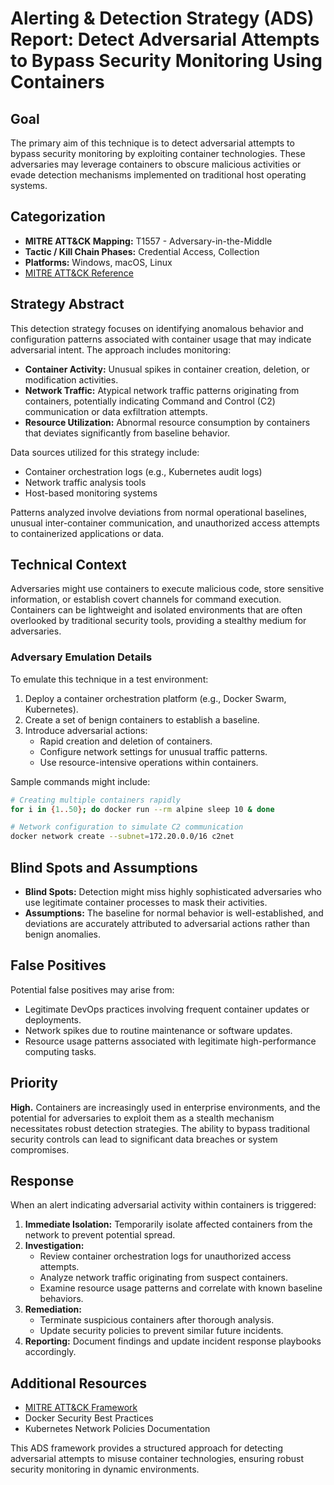 # Alerting & Detection Strategy (ADS) Report: Detect Adversarial Attempts to Bypass Security Monitoring Using Containers

## Goal
The primary aim of this technique is to detect adversarial attempts to bypass security monitoring by exploiting container technologies. These adversaries may leverage containers to obscure malicious activities or evade detection mechanisms implemented on traditional host operating systems.

## Categorization

- **MITRE ATT&CK Mapping:** T1557 - Adversary-in-the-Middle
- **Tactic / Kill Chain Phases:** Credential Access, Collection
- **Platforms:** Windows, macOS, Linux
- [MITRE ATT&CK Reference](https://attack.mitre.org/techniques/T1557)

## Strategy Abstract

This detection strategy focuses on identifying anomalous behavior and configuration patterns associated with container usage that may indicate adversarial intent. The approach includes monitoring:

- **Container Activity:** Unusual spikes in container creation, deletion, or modification activities.
- **Network Traffic:** Atypical network traffic patterns originating from containers, potentially indicating Command and Control (C2) communication or data exfiltration attempts.
- **Resource Utilization:** Abnormal resource consumption by containers that deviates significantly from baseline behavior.

Data sources utilized for this strategy include:

- Container orchestration logs (e.g., Kubernetes audit logs)
- Network traffic analysis tools
- Host-based monitoring systems

Patterns analyzed involve deviations from normal operational baselines, unusual inter-container communication, and unauthorized access attempts to containerized applications or data.

## Technical Context

Adversaries might use containers to execute malicious code, store sensitive information, or establish covert channels for command execution. Containers can be lightweight and isolated environments that are often overlooked by traditional security tools, providing a stealthy medium for adversaries.

### Adversary Emulation Details
To emulate this technique in a test environment:

1. Deploy a container orchestration platform (e.g., Docker Swarm, Kubernetes).
2. Create a set of benign containers to establish a baseline.
3. Introduce adversarial actions:
   - Rapid creation and deletion of containers.
   - Configure network settings for unusual traffic patterns.
   - Use resource-intensive operations within containers.

Sample commands might include:

```bash
# Creating multiple containers rapidly
for i in {1..50}; do docker run --rm alpine sleep 10 & done

# Network configuration to simulate C2 communication
docker network create --subnet=172.20.0.0/16 c2net
```

## Blind Spots and Assumptions

- **Blind Spots:** Detection might miss highly sophisticated adversaries who use legitimate container processes to mask their activities.
- **Assumptions:** The baseline for normal behavior is well-established, and deviations are accurately attributed to adversarial actions rather than benign anomalies.

## False Positives

Potential false positives may arise from:

- Legitimate DevOps practices involving frequent container updates or deployments.
- Network spikes due to routine maintenance or software updates.
- Resource usage patterns associated with legitimate high-performance computing tasks.

## Priority
**High.** Containers are increasingly used in enterprise environments, and the potential for adversaries to exploit them as a stealth mechanism necessitates robust detection strategies. The ability to bypass traditional security controls can lead to significant data breaches or system compromises.

## Response

When an alert indicating adversarial activity within containers is triggered:

1. **Immediate Isolation:** Temporarily isolate affected containers from the network to prevent potential spread.
2. **Investigation:**
   - Review container orchestration logs for unauthorized access attempts.
   - Analyze network traffic originating from suspect containers.
   - Examine resource usage patterns and correlate with known baseline behaviors.
3. **Remediation:**
   - Terminate suspicious containers after thorough analysis.
   - Update security policies to prevent similar future incidents.
4. **Reporting:** Document findings and update incident response playbooks accordingly.

## Additional Resources

- [MITRE ATT&CK Framework](https://attack.mitre.org/)
- Docker Security Best Practices
- Kubernetes Network Policies Documentation

This ADS framework provides a structured approach for detecting adversarial attempts to misuse container technologies, ensuring robust security monitoring in dynamic environments.